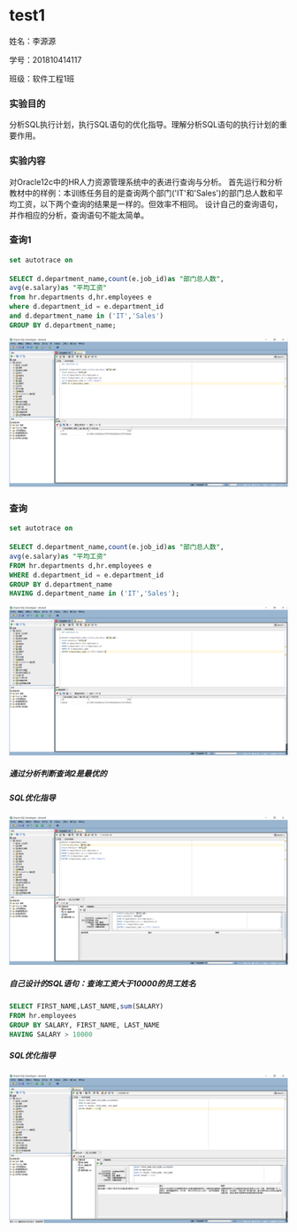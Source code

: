 # test1

姓名：李源源

学号：201810414117

班级：软件工程1班

### 实验目的 ###
分析SQL执行计划，执行SQL语句的优化指导。理解分析SQL语句的执行计划的重要作用。

### 实验内容 ###
对Oracle12c中的HR人力资源管理系统中的表进行查询与分析。
首先运行和分析教材中的样例：本训练任务目的是查询两个部门('IT'和'Sales')的部门总人数和平均工资，以下两个查询的结果是一样的。但效率不相同。
设计自己的查询语句，并作相应的分析，查询语句不能太简单。

### 查询1

```sql
set autotrace on

SELECT d.department_name,count(e.job_id)as "部门总人数",
avg(e.salary)as "平均工资"
from hr.departments d,hr.employees e
where d.department_id = e.department_id
and d.department_name in ('IT','Sales')
GROUP BY d.department_name;
```

![](chaxun1.png)

### 查询

```sql
set autotrace on

SELECT d.department_name,count(e.job_id)as "部门总人数",
avg(e.salary)as "平均工资"
FROM hr.departments d,hr.employees e
WHERE d.department_id = e.department_id
GROUP BY d.department_name
HAVING d.department_name in ('IT','Sales');
```

![](chaxun2.png)

##### 通过分析判断查询2是最优的

##### SQL优化指导

![](youhua2.png)

##### 自己设计的SQL语句：查询工资大于10000的员工姓名

```sql
SELECT FIRST_NAME,LAST_NAME,sum(SALARY)
FROM hr.employees 
GROUP BY SALARY, FIRST_NAME, LAST_NAME
HAVING SALARY > 10000
```

##### SQL优化指导

![](youhua3.png)